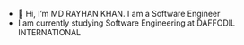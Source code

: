 - 👋 Hi, I’m MD RAYHAN KHAN. I am a Software Engineer
- I am currently studying Software Engineering at DAFFODIL INTERNATIONAL
